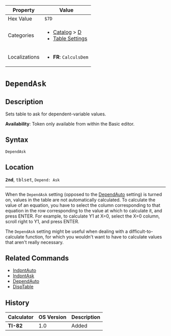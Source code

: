 | Property      | Value |
|---------------|-------|
| Hex Value     | `$7D`|
| Categories    | <ul><li>[Catalog](<../categories/Catalog.md>) > [D](<../categories/Catalog.md#D>)</li><li>[Table Settings](<../categories/Table Settings.md>)</li></ul> |
| Localizations | <ul><li><b>FR</b>: `CalculsDem`</li></ul> |

# `DependAsk`

## Description
Sets table to ask for dependent-variable values.


<b>Availability</b>: Token only available from within the Basic editor.

## Syntax
`DependAsk`

## Location
<tt><kbd><b>2nd</b></kbd></tt>, <kbd>tblset</kbd>, `Depend: Ask`
<hr>

When the `DependAsk` setting (opposed to the [DependAuto](/dependauto) setting) is turned on, values in the table are not automatically calculated. To calculate the value of an equation, you have to select the column corresponding to that equation in the row corresponding to the value at which to calculate it, and press ENTER. For example, to calculate Y1 at X=0, select the X=0 column, scroll right to Y1, and press ENTER.

The `DependAsk` setting might be useful when dealing with a difficult-to-calculate function, for which you wouldn't want to have to calculate values that aren't really necessary.

## Related Commands

*   [IndpntAuto](/indpntauto)
*   [IndpntAsk](/indpntask)
*   [DependAuto](/dependauto)
*   [DispTable](/disptable)

## History
| Calculator | OS Version | Description |
|------------|------------|-------------|
| <b>TI-82</b> | 1.0 | Added |


